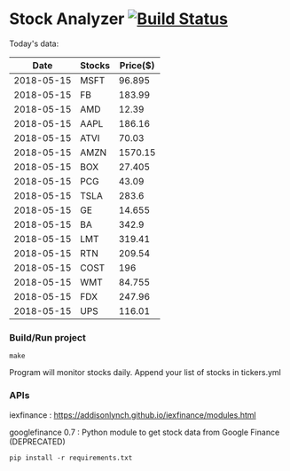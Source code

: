 # Stock Analyzer [![Build Status](https://travis-ci.org/ogoyal/StockAnalyzer.svg?branch=master)](https://travis-ci.org/ogoyal/StockAnalyzer)

Today's data:

| Date| Stocks| Price($) | 
| --- | --- | ---  | 
| 2018-05-15| MSFT| 96.895 | 
| 2018-05-15| FB| 183.99 | 
| 2018-05-15| AMD| 12.39 | 
| 2018-05-15| AAPL| 186.16 | 
| 2018-05-15| ATVI| 70.03 | 
| 2018-05-15| AMZN| 1570.15 | 
| 2018-05-15| BOX| 27.405 | 
| 2018-05-15| PCG| 43.09 | 
| 2018-05-15| TSLA| 283.6 | 
| 2018-05-15| GE| 14.655 | 
| 2018-05-15| BA| 342.9 | 
| 2018-05-15| LMT| 319.41 | 
| 2018-05-15| RTN| 209.54 | 
| 2018-05-15| COST| 196 | 
| 2018-05-15| WMT| 84.755 | 
| 2018-05-15| FDX| 247.96 | 
| 2018-05-15| UPS| 116.01 | 

### Build/Run project

```
make
```

Program will monitor stocks daily. Append your list of stocks in tickers.yml

### APIs
iexfinance : https://addisonlynch.github.io/iexfinance/modules.html

googlefinance 0.7 : Python module to get stock data from Google Finance (DEPRECATED)

```
pip install -r requirements.txt
```

